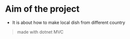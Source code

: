 # Aim of the project

- It is about how to make local dish from different country

> made with dotnet MVC
